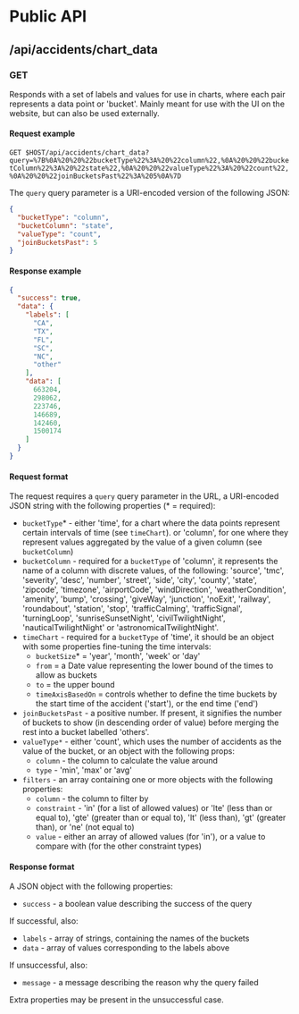 # Public API
## /api/accidents/chart_data
### GET
Responds with a set of labels and values for use in charts, where
 each pair represents a data point or 'bucket'. Mainly meant for
 use with the UI on the website, but can also be used externally.
#### Request example
`GET $HOST/api/accidents/chart_data?query=%7B%0A%20%20%22bucketType%22%3A%20%22column%22,%0A%20%20%22bucketColumn%22%3A%20%22state%22,%0A%20%20%22valueType%22%3A%20%22count%22,%0A%20%20%22joinBucketsPast%22%3A%205%0A%7D`

The `query` query parameter is a URI-encoded version of the
following JSON:

```json
{
  "bucketType": "column",
  "bucketColumn": "state",
  "valueType": "count",
  "joinBucketsPast": 5
}
```

#### Response example
```json
{
  "success": true,
  "data": {
    "labels": [
      "CA",
      "TX",
      "FL",
      "SC",
      "NC",
      "other"
    ],
    "data": [
      663204,
      298062,
      223746,
      146689,
      142460,
      1500174
    ]
  }
}
```

#### Request format
The request requires a `query` query parameter in the URL, a 
URI-encoded JSON string with the following properties (* = 
required):
 
- `bucketType`* - either 'time', for a chart where the data points
represent certain intervals of time (see `timeChart`). or 'column',
for one where they represent values aggregated by the value of a
given column (see `bucketColumn`)
- `bucketColumn` - required for a `bucketType` of 'column', 
it represents the name of a column with discrete values, of the
following: 
 'source',
 'tmc',
 'severity',
 'desc',
 'number',
 'street',
 'side',
 'city',
 'county',
 'state',
 'zipcode',
 'timezone',
 'airportCode',
 'windDirection',
 'weatherCondition',
 'amenity',
 'bump',
 'crossing',
 'giveWay',
 'junction',
 'noExit',
 'railway',
 'roundabout',
 'station',
 'stop',
 'trafficCalming',
 'trafficSignal',
 'turningLoop',
 'sunriseSunsetNight',
 'civilTwilightNight',
 'nauticalTwilightNight' or
 'astronomicalTwilightNight'.
- `timeChart` - required for a `bucketType` of 'time', it should
be an object with some properties fine-tuning the time intervals:
    - `bucketSize`* = 'year', 'month', 'week' or 'day'
    - `from` = a Date value representing the lower bound of the
    times to allow as buckets
    - `to` = the upper bound
    - `timeAxisBasedOn` = controls whether to define the time 
    buckets by the start time of the accident ('start'), or the 
    end time ('end')
- `joinBucketsPast` - a positive number. If present, it signifies
the number of buckets to show (in descending order of value)
before merging the rest into a bucket labelled 'others'.
- `valueType*` - either 'count', which uses the number of accidents
as the value of the bucket, or an object with the following props:
    - `column` - the column to calculate the value around
    - `type` - 'min', 'max' or 'avg'
- `filters` - an array containing one or more objects with the
following properties:
    - `column` - the column to filter by
    - `constraint` - 'in' (for a list of allowed values) or 'lte'
    (less than or equal to), 'gte' (greater than or equal to), 'lt'
    (less than), 'gt' (greater than), or 'ne' (not equal to)
    - `value` - either an array of allowed values (for 'in'), or a
    value to compare with (for the other constraint types)

#### Response format
A JSON object with the following properties:
- `success` - a boolean value describing the success of the query

If successful, also:
- `labels` - array of strings, containing the names of the buckets
- `data` - array of values corresponding to the labels above

If unsuccessful, also:
- `message` - a message describing the reason why the query failed

Extra properties may be present in the unsuccessful case.